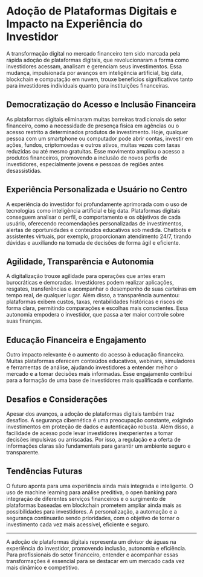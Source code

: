 # Adoção de Plataformas Digitais e Impacto na Experiência do Investidor

A transformação digital no mercado financeiro tem sido marcada pela rápida adoção de plataformas digitais, que revolucionaram a forma como investidores acessam, analisam e gerenciam seus investimentos. Essa mudança, impulsionada por avanços em inteligência artificial, big data, blockchain e computação em nuvem, trouxe benefícios significativos tanto para investidores individuais quanto para instituições financeiras.

## Democratização do Acesso e Inclusão Financeira

As plataformas digitais eliminaram muitas barreiras tradicionais do setor financeiro, como a necessidade de presença física em agências ou o acesso restrito a determinados produtos de investimento. Hoje, qualquer pessoa com um smartphone ou computador pode abrir contas, investir em ações, fundos, criptomoedas e outros ativos, muitas vezes com taxas reduzidas ou até mesmo gratuitas. Esse movimento ampliou o acesso a produtos financeiros, promovendo a inclusão de novos perfis de investidores, especialmente jovens e pessoas de regiões antes desassistidas.

## Experiência Personalizada e Usuário no Centro

A experiência do investidor foi profundamente aprimorada com o uso de tecnologias como inteligência artificial e big data. Plataformas digitais conseguem analisar o perfil, o comportamento e os objetivos de cada usuário, oferecendo recomendações personalizadas de investimentos, alertas de oportunidades e conteúdos educativos sob medida. Chatbots e assistentes virtuais, por exemplo, proporcionam atendimento 24/7, tirando dúvidas e auxiliando na tomada de decisões de forma ágil e eficiente.

## Agilidade, Transparência e Autonomia

A digitalização trouxe agilidade para operações que antes eram burocráticas e demoradas. Investidores podem realizar aplicações, resgates, transferências e acompanhar o desempenho de suas carteiras em tempo real, de qualquer lugar. Além disso, a transparência aumentou: plataformas exibem custos, taxas, rentabilidades históricas e riscos de forma clara, permitindo comparações e escolhas mais conscientes. Essa autonomia empodera o investidor, que passa a ter maior controle sobre suas finanças.

## Educação Financeira e Engajamento

Outro impacto relevante é o aumento do acesso à educação financeira. Muitas plataformas oferecem conteúdos educativos, webinars, simuladores e ferramentas de análise, ajudando investidores a entender melhor o mercado e a tomar decisões mais informadas. Esse engajamento contribui para a formação de uma base de investidores mais qualificada e confiante.

## Desafios e Considerações

Apesar dos avanços, a adoção de plataformas digitais também traz desafios. A segurança cibernética é uma preocupação constante, exigindo investimentos em proteção de dados e autenticação robusta. Além disso, a facilidade de acesso pode levar investidores inexperientes a tomar decisões impulsivas ou arriscadas. Por isso, a regulação e a oferta de informações claras são fundamentais para garantir um ambiente seguro e transparente.

## Tendências Futuras

O futuro aponta para uma experiência ainda mais integrada e inteligente. O uso de machine learning para análise preditiva, o open banking para integração de diferentes serviços financeiros e o surgimento de plataformas baseadas em blockchain prometem ampliar ainda mais as possibilidades para investidores. A personalização, a automação e a segurança continuarão sendo prioridades, com o objetivo de tornar o investimento cada vez mais acessível, eficiente e seguro.

---

A adoção de plataformas digitais representa um divisor de águas na experiência do investidor, promovendo inclusão, autonomia e eficiência. Para profissionais do setor financeiro, entender e acompanhar essas transformações é essencial para se destacar em um mercado cada vez mais dinâmico e competitivo.